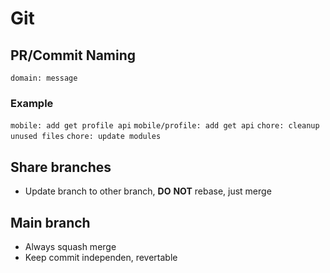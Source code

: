 # Git

## PR/Commit Naming

`domain: message`

### Example

`mobile: add get profile api`
`mobile/profile: add get api`
`chore: cleanup unused files`
`chore: update modules`

## Share branches

- Update branch to other branch, **DO** **NOT** rebase, just merge

## Main branch

- Always squash merge
- Keep commit independen, revertable

